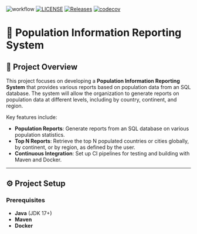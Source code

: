 ![workflow](https://github.com/linphone-40685558/group3-coursework/actions/workflows/main.yml/badge.svg)
[![LICENSE](https://img.shields.io/github/license/linphone-40685558/group3-coursework.svg?style=flat-square)](https://github.com/linphone-40685558/group3-coursework/blob/master/LICENSE)
[![Releases](https://img.shields.io/github/release/linphone-40685558/group3-coursework/all.svg?style=flat-square)](https://github.com/linphone-40685558/group3-coursework/releases)
[![codecov](https://codecov.io/gh/linphone-40685558/group3-coursework/graph/badge.svg?token=93OR750VW8)](https://codecov.io/gh/linphone-40685558/group3-coursework)

# **🚀 Population Information Reporting System**

## **📖 Project Overview**

This project focuses on developing a **Population Information Reporting System** that provides various reports based on
population data from an SQL database. The system will allow the organization to generate reports on population data at
different levels, including by country, continent, and region.

Key features include:

- **Population Reports**: Generate reports from an SQL database on various population statistics.
- **Top N Reports**: Retrieve the top N populated countries or cities globally, by continent, or by region, as defined
  by the user.
- **Continuous Integration**: Set up CI pipelines for testing and building with Maven and Docker.

---

## **⚙️ Project Setup**

### **Prerequisites**

- **Java** (JDK 17+)
- **Maven**
- **Docker**